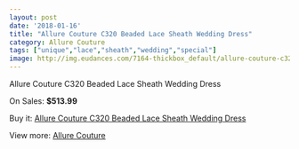 ```yaml
---
layout: post
date: '2018-01-16'
title: "Allure Couture C320 Beaded Lace Sheath Wedding Dress"
category: Allure Couture
tags: ["unique","lace","sheath","wedding","special"]
image: http://img.eudances.com/7164-thickbox_default/allure-couture-c320-beaded-lace-sheath-wedding-dress.jpg
---
```

Allure Couture C320 Beaded Lace Sheath Wedding Dress

On Sales: **$513.99**
<a href="https://www.eudances.com/en/allure-couture/2591-allure-couture-c320-beaded-lace-sheath-wedding-dress.html"><amp-img layout="responsive" width="600" height="600" src="//img.eudances.com/7164-thickbox_default/allure-couture-c320-beaded-lace-sheath-wedding-dress.jpg" alt="Allure Couture C320 Beaded Lace Sheath Wedding Dress 0" /></a>
<a href="https://www.eudances.com/en/allure-couture/2591-allure-couture-c320-beaded-lace-sheath-wedding-dress.html"><amp-img layout="responsive" width="600" height="600" src="//img.eudances.com/7168-thickbox_default/allure-couture-c320-beaded-lace-sheath-wedding-dress.jpg" alt="Allure Couture C320 Beaded Lace Sheath Wedding Dress 1" /></a>
<a href="https://www.eudances.com/en/allure-couture/2591-allure-couture-c320-beaded-lace-sheath-wedding-dress.html"><amp-img layout="responsive" width="600" height="600" src="//img.eudances.com/7167-thickbox_default/allure-couture-c320-beaded-lace-sheath-wedding-dress.jpg" alt="Allure Couture C320 Beaded Lace Sheath Wedding Dress 2" /></a>
<a href="https://www.eudances.com/en/allure-couture/2591-allure-couture-c320-beaded-lace-sheath-wedding-dress.html"><amp-img layout="responsive" width="600" height="600" src="//img.eudances.com/7166-thickbox_default/allure-couture-c320-beaded-lace-sheath-wedding-dress.jpg" alt="Allure Couture C320 Beaded Lace Sheath Wedding Dress 3" /></a>
<a href="https://www.eudances.com/en/allure-couture/2591-allure-couture-c320-beaded-lace-sheath-wedding-dress.html"><amp-img layout="responsive" width="600" height="600" src="//img.eudances.com/7165-thickbox_default/allure-couture-c320-beaded-lace-sheath-wedding-dress.jpg" alt="Allure Couture C320 Beaded Lace Sheath Wedding Dress 4" /></a>

Buy it: [Allure Couture C320 Beaded Lace Sheath Wedding Dress](https://www.eudances.com/en/allure-couture/2591-allure-couture-c320-beaded-lace-sheath-wedding-dress.html "Allure Couture C320 Beaded Lace Sheath Wedding Dress")

View more: [Allure Couture](https://www.eudances.com/en/37-allure-couture "Allure Couture")